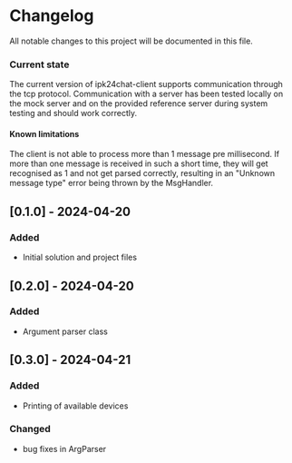 # Changelog

All notable changes to this project will be documented in this file.

### Current state
The current version of ipk24chat-client supports communication through the tcp protocol. Communication with a server has been tested locally on the mock server and on the provided reference server during system testing and should work correctly.
#### Known limitations
The client is not able to process more than 1 message pre millisecond. If more than one message is received in such a short time, they will get recognised as 1 and not get parsed correctly, resulting in an "Unknown message type" error being thrown by the MsgHandler.

## [0.1.0] - 2024-04-20

### Added

- Initial solution and project files


## [0.2.0] - 2024-04-20

### Added

- Argument parser class


## [0.3.0] - 2024-04-21

### Added

- Printing of available devices

### Changed

- bug fixes in ArgParser
